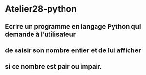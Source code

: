 # Atelier28-python

## Ecrire un programme en langage Python qui demande à l’utilisateur
##  de saisir son nombre entier et de lui afficher
##  si ce nombre est pair ou impair.
